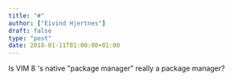```yaml
---
title: "#"
author: ["Eivind Hjertnes"]
draft: false
type: "post"
date: 2018-01-11T01:00:00+01:00
---
```


Is VIM 8 's native "package manager" really a package manager?
